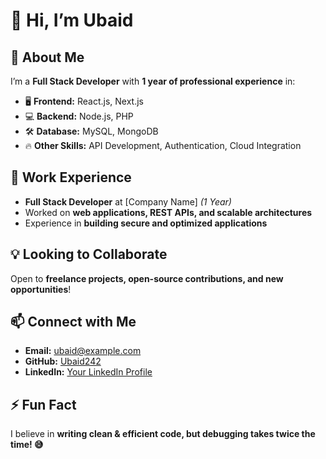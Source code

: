 # 👋 Hi, I’m Ubaid  

## 🚀 About Me  
I’m a **Full Stack Developer** with **1 year of professional experience** in:  
- 🖥 **Frontend:** React.js, Next.js  
- 💻 **Backend:** Node.js, PHP  
- 🛠 **Database:** MySQL, MongoDB  
- 🔥 **Other Skills:** API Development, Authentication, Cloud Integration  

## 💼 Work Experience  
- **Full Stack Developer** at [Company Name] *(1 Year)*  
- Worked on **web applications, REST APIs, and scalable architectures**  
- Experience in **building secure and optimized applications**  

## 💡 Looking to Collaborate  
Open to **freelance projects, open-source contributions, and new opportunities**!  

## 📫 Connect with Me  
- **Email:** ubaid@example.com  
- **GitHub:** [Ubaid242](https://github.com/Ubaid242)  
- **LinkedIn:** [Your LinkedIn Profile](https://linkedin.com/in/yourprofile)  

## ⚡ Fun Fact  
I believe in **writing clean & efficient code, but debugging takes twice the time! 😅**  

